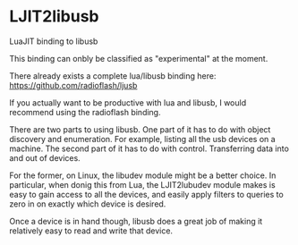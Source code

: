 # LJIT2libusb
LuaJIT binding to libusb

This binding can onbly be classified as "experimental" at the moment.

There already exists a complete lua/libusb binding here: https://github.com/radioflash/ljusb

If you actually want to be productive with lua and libusb, I would recommend using the radioflash binding.

There are two parts to using libusb.  One part of it has to do with object discovery and enumeration.  For example, listing all the usb devices on a machine.  The second part of it has to do with control.  Transferring data into and out of devices.

For the former, on Linux, the libudev module might be a better choice.  In particular, when donig this from Lua, the LJIT2lubudev module makes is easy to gain access to all the devices, and easily apply filters to queries to zero in on exactly which device is desired.

Once a device is in hand though, libusb does a great job of making it relatively easy to read and write that device.